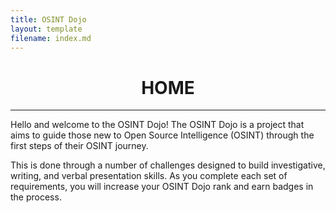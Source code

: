 ```yaml
---
title: OSINT Dojo
layout: template
filename: index.md
--- 
```


<center> <h1> HOME </h1> </center>
<hr>
<p>
  Hello and welcome to the OSINT Dojo! The OSINT Dojo is a project that aims to guide those new to Open Source Intelligence (OSINT) through the first steps of their OSINT journey.
  
  This is done through a number of challenges designed to build investigative, writing, and verbal presentation skills. As you complete each set of requirements, you will increase your OSINT Dojo rank and earn badges in the process.
</p>


